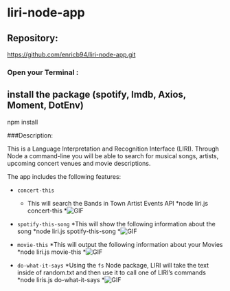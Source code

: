 # liri-node-app

## Repository:
https://github.com/enricb94/liri-node-app.git

### Open your Terminal : 

## install the package (spotify, Imdb, Axios, Moment, DotEnv)
npm install

###Description:

This is a Language Interpretation and Recognition Interface (LIRI). Through Node a command-line you will be able to search for musical songs, artists, upcoming concert venues and movie descriptions.

The app includes the following features:

* `concert-this`
	* This will search the Bands in Town Artist Events API 
	*node liri.js concert-this <YourArtist>
	*![GIF](/gifs/gif1.gif?raw=true "concert-this")

* `spotify-this-song`
	*This will show the following information about the song 
	*node liri.js spotify-this-song <YourSong>
	*![GIF](/gifs/gif2.gif?raw=true "spotify-this-song")
* `movie-this`
	*This will output the following information about your Movies 
	*node liri.js movie-this <YourMovies>
	*![GIF](/gifs/gif3.gif?raw=true "movie-this")

* `do-what-it-says`
	*Using the `fs` Node package, LIRI will take the text inside of random.txt and then use it to call one of LIRI’s commands
	*node liris.js do-what-it-says
	*![GIF](/gifs/gif4.gif?raw=true "do-what-it-says")







